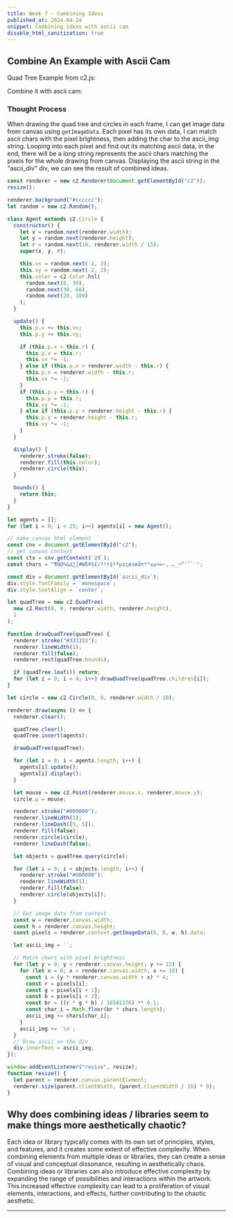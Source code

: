 ```yaml
---
title: Week 7 - Combining Ideas
published_at: 2024-04-24
snippet: Combining ideas with ascii cam
disable_html_sanitization: true
---
```


## Combine An Example with Ascii Cam

<script src="/scripts/c2.min.js"></script>

<div>Quad Tree Example from c2.js: </div>
<canvas id="c2"></canvas>
<p></p>
<div>Combine it with ascii cam: </div>
<div id="ascii_div"></div>

<script>
const renderer = new c2.Renderer(document.getElementById('c2'));
resize();

renderer.background('#cccccc');
let random = new c2.Random();


class Agent extends c2.Circle{
    constructor() {
        let x = random.next(renderer.width);
        let y = random.next(renderer.height);
        let r = random.next(10, renderer.width/15);
        super(x, y, r);

        this.vx = random.next(-2, 2);
        this.vy = random.next(-2, 2);
        this.color = c2.Color.hsl(random.next(0, 30), random.next(30, 60), random.next(20, 100));
    }

    update(){
        this.p.x += this.vx;
        this.p.y += this.vy;

        if (this.p.x < this.r) {
            this.p.x = this.r;
            this.vx *= -1;
        } else if (this.p.x > renderer.width-this.r) {
            this.p.x = renderer.width-this.r;
            this.vx *= -1;
        }
        if (this.p.y < this.r) {
            this.p.y = this.r;
            this.vy *= -1;
        } else if (this.p.y > renderer.height-this.r) {
            this.p.y = renderer.height-this.r;
            this.vy *= -1;
        }
    }

    display(){
        renderer.stroke(false);
        renderer.fill(this.color);
        renderer.circle(this);
    }

    bounds(){
      return this;
    }
}

let agents = [];
for (let i = 0; i < 25; i++) agents[i] = new Agent();

// make canvas html element
const cnv = document.getElementById('c2');
// get canvas context
const ctx = cnv.getContext (`2d`)
const chars = "¶Ñ@%&∆∑∫#Wß¥$£√?!†§ºªµ¢çø∂æåπ*™≤≥≈∞~,.…_¬“‘˚`˙"

const div = document.getElementById (`ascii_div`)
div.style.fontFamily = `monospace`
div.style.textAlign = `center`


let quadTree = new c2.QuadTree(new c2.Rect(0,0,renderer.width,renderer.height), 1);

function drawQuadTree(quadTree){
    renderer.stroke('#333333');
    renderer.lineWidth(1);
    renderer.fill(false);
    renderer.rect(quadTree.bounds);

    if(quadTree.leaf()) return;
    for(let i=0; i<4; i++) drawQuadTree(quadTree.children[i]);
}

let circle = new c2.Circle(0, 0, renderer.width/10);


renderer.draw(async () => {
    renderer.clear();

    quadTree.clear();
    quadTree.insert(agents);

    drawQuadTree(quadTree);


    for (let i = 0; i < agents.length; i++) {
        agents[i].update();
        agents[i].display();
    }


    let mouse = new c2.Point(renderer.mouse.x, renderer.mouse.y);
    circle.p = mouse;

    renderer.stroke('#000000');
    renderer.lineWidth(1);
    renderer.lineDash([5, 5]);
    renderer.fill(false);
    renderer.circle(circle);
    renderer.lineDash(false);

    let objects = quadTree.query(circle);

    for(let i=0; i<objects.length; i++){
        renderer.stroke('#000000');
        renderer.lineWidth(1);
        renderer.fill(false);
        renderer.circle(objects[i]);
    }

    // Get image data from context
    const w = renderer.canvas.width
    const h = renderer.canvas.height
    const pixels = renderer.context.getImageData (0, 0, w, h).data

    let ascii_img = ``

    // Match chars with pixel brightness
    for (let y = 0; y < renderer.canvas.height; y += 22) {
        for (let x = 0; x < renderer.canvas.width; x += 10) {
            const i = (y * renderer.canvas.width + x) * 4
            const r = pixels[i]
            const g = pixels[i + 1]
            const b = pixels[i + 2]
            const br = (r * g * b / 16581376) ** 0.1
            const char_i = Math.floor (br * chars.length)
            ascii_img += chars[char_i]
        }
        ascii_img += `\n`
    }
    // Draw ascii on the div
    div.innerText = ascii_img
});


window.addEventListener('resize', resize);
function resize() {
    let parent = renderer.canvas.parentElement;
    renderer.size(parent.clientWidth, parent.clientWidth / 16 * 9);
}
</script>

### Thought Process

When drawing the quad tree and circles in each frame, I can get image data from canvas using `getImageData`. Each pixel has its own data, I can match ascii chars with the pixel brightness, then adding the char to the ascii_img string. Looping into each pixel and find out its matching ascii data, in the end, there will be a long string represents the ascii chars matching the pixels for the whole drawing from canvas. Displaying the ascii string in the "ascii_div" div, we can see the result of combined ideas.

```js
const renderer = new c2.Renderer(document.getElementById("c2"));
resize();

renderer.background("#cccccc");
let random = new c2.Random();

class Agent extends c2.Circle {
  constructor() {
    let x = random.next(renderer.width);
    let y = random.next(renderer.height);
    let r = random.next(10, renderer.width / 15);
    super(x, y, r);

    this.vx = random.next(-2, 2);
    this.vy = random.next(-2, 2);
    this.color = c2.Color.hsl(
      random.next(0, 30),
      random.next(30, 60),
      random.next(20, 100)
    );
  }

  update() {
    this.p.x += this.vx;
    this.p.y += this.vy;

    if (this.p.x < this.r) {
      this.p.x = this.r;
      this.vx *= -1;
    } else if (this.p.x > renderer.width - this.r) {
      this.p.x = renderer.width - this.r;
      this.vx *= -1;
    }
    if (this.p.y < this.r) {
      this.p.y = this.r;
      this.vy *= -1;
    } else if (this.p.y > renderer.height - this.r) {
      this.p.y = renderer.height - this.r;
      this.vy *= -1;
    }
  }

  display() {
    renderer.stroke(false);
    renderer.fill(this.color);
    renderer.circle(this);
  }

  bounds() {
    return this;
  }
}

let agents = [];
for (let i = 0; i < 25; i++) agents[i] = new Agent();

// make canvas html element
const cnv = document.getElementById("c2");
// get canvas context
const ctx = cnv.getContext(`2d`);
const chars = "¶Ñ@%&∆∑∫#Wß¥$£√?!†§ºªµ¢çø∂æåπ*™≤≥≈∞~,.…_¬“‘˚`˙";

const div = document.getElementById(`ascii_div`);
div.style.fontFamily = `monospace`;
div.style.textAlign = `center`;

let quadTree = new c2.QuadTree(
  new c2.Rect(0, 0, renderer.width, renderer.height),
  1
);

function drawQuadTree(quadTree) {
  renderer.stroke("#333333");
  renderer.lineWidth(1);
  renderer.fill(false);
  renderer.rect(quadTree.bounds);

  if (quadTree.leaf()) return;
  for (let i = 0; i < 4; i++) drawQuadTree(quadTree.children[i]);
}

let circle = new c2.Circle(0, 0, renderer.width / 10);

renderer.draw(async () => {
  renderer.clear();

  quadTree.clear();
  quadTree.insert(agents);

  drawQuadTree(quadTree);

  for (let i = 0; i < agents.length; i++) {
    agents[i].update();
    agents[i].display();
  }

  let mouse = new c2.Point(renderer.mouse.x, renderer.mouse.y);
  circle.p = mouse;

  renderer.stroke("#000000");
  renderer.lineWidth(1);
  renderer.lineDash([5, 5]);
  renderer.fill(false);
  renderer.circle(circle);
  renderer.lineDash(false);

  let objects = quadTree.query(circle);

  for (let i = 0; i < objects.length; i++) {
    renderer.stroke("#000000");
    renderer.lineWidth(1);
    renderer.fill(false);
    renderer.circle(objects[i]);
  }

  // Get image data from context
  const w = renderer.canvas.width;
  const h = renderer.canvas.height;
  const pixels = renderer.context.getImageData(0, 0, w, h).data;

  let ascii_img = ``;

  // Match chars with pixel brightness
  for (let y = 0; y < renderer.canvas.height; y += 22) {
    for (let x = 0; x < renderer.canvas.width; x += 10) {
      const i = (y * renderer.canvas.width + x) * 4;
      const r = pixels[i];
      const g = pixels[i + 1];
      const b = pixels[i + 2];
      const br = ((r * g * b) / 16581376) ** 0.1;
      const char_i = Math.floor(br * chars.length);
      ascii_img += chars[char_i];
    }
    ascii_img += `\n`;
  }
  // Draw ascii on the div
  div.innerText = ascii_img;
});

window.addEventListener("resize", resize);
function resize() {
  let parent = renderer.canvas.parentElement;
  renderer.size(parent.clientWidth, (parent.clientWidth / 16) * 9);
}
```

## Why does combining ideas / libraries seem to make things more aesthetically chaotic?

Each idea or library typically comes with its own set of principles, styles, and features, and it creates some extent of effective complexity. When combining elements from multiple ideas or libraries, they can create a sense of visual and conceptual dissonance, resulting in aesthetically chaos. Combining ideas or libraries can also introduce effective complexity by expanding the range of possibilities and interactions within the artwork. This increased effective complexity can lead to a proliferation of visual elements, interactions, and effects, further contributing to the chaotic aesthetic.

---
